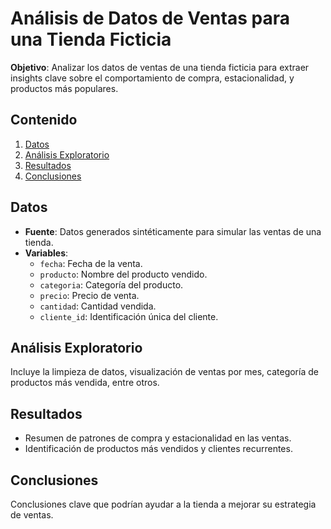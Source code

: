 # Análisis de Datos de Ventas para una Tienda Ficticia

**Objetivo**: Analizar los datos de ventas de una tienda ficticia para extraer insights clave sobre el comportamiento de compra, estacionalidad, y productos más populares.

## Contenido
1. [Datos](#datos)
2. [Análisis Exploratorio](#análisis-exploratorio)
3. [Resultados](#resultados)
4. [Conclusiones](#conclusiones)

## Datos
- **Fuente**: Datos generados sintéticamente para simular las ventas de una tienda.
- **Variables**:
  - `fecha`: Fecha de la venta.
  - `producto`: Nombre del producto vendido.
  - `categoria`: Categoría del producto.
  - `precio`: Precio de venta.
  - `cantidad`: Cantidad vendida.
  - `cliente_id`: Identificación única del cliente.

## Análisis Exploratorio
Incluye la limpieza de datos, visualización de ventas por mes, categoría de productos más vendida, entre otros.

## Resultados
- Resumen de patrones de compra y estacionalidad en las ventas.
- Identificación de productos más vendidos y clientes recurrentes.

## Conclusiones
Conclusiones clave que podrían ayudar a la tienda a mejorar su estrategia de ventas.
